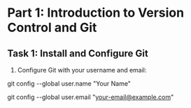 # Part 1: Introduction to Version Control and Git

## Task 1: Install and  Configure Git

1. Configure Git with your username and email:

git config --global user.name "Your Name"

git config --global user.email "your-email@example.com"
